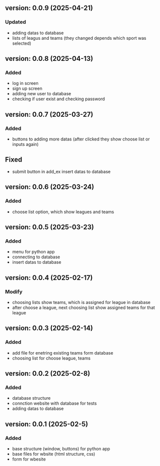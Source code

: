 ## version: 0.0.9 (2025-04-21)

### Updated
- adding datas to database
- lists of leagus and teams (they changed depends which sport was selected)

## version: 0.0.8 (2025-04-13)

### Added
- log in screen
- sign up screen
- adding new user to database
- checking if user exist and checking password

## version: 0.0.7 (2025-03-27)

### Added
- buttons to adding more datas (after clicked they show choose list or inputs again)

## Fixed
- submit button in add_ex insert datas to database

## version: 0.0.6 (2025-03-24)

### Added
- choose list option, which show leagues and teams

## version: 0.0.5 (2025-03-23)

### Added
- menu for python app
- connecting to database
- insert datas to database

## version: 0.0.4 (2025-02-17)

### Modify
- choosing lists show teams, which is assigned for league in database
- after choose a league, next choosing list show assigned teams for that league

## version: 0.0.3 (2025-02-14)

### Added
- add file for enetring existing teams form database
- choosing list for choose league, teams

## version: 0.0.2 (2025-02-8)

### Added 
- database structure
- connction website with database for tests
- adding datas to database

## version: 0.0.1 (2025-02-5)

### Added
- base structure (window, buttons) for python app
- base files for wbsite (html structure, css)
- form for wbesite
